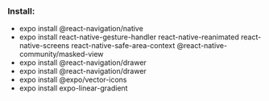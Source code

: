 ### Install:
* expo install @react-navigation/native 
* expo install react-native-gesture-handler react-native-reanimated react-native-screens react-native-safe-area-context @react-native-community/masked-view
* expo install @react-navigation/drawer
* expo install @react-navigation/drawer
* expo install @expo/vector-icons
* expo install expo-linear-gradient